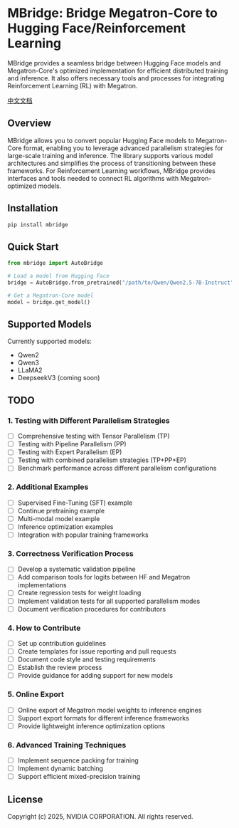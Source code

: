 # MBridge: Bridge Megatron-Core to Hugging Face/Reinforcement Learning

MBridge provides a seamless bridge between Hugging Face models and Megatron-Core's optimized implementation for efficient distributed training and inference. It also offers necessary tools and processes for integrating Reinforcement Learning (RL) with Megatron.

[中文文档](README.zh-CN.md)

## Overview

MBridge allows you to convert popular Hugging Face models to Megatron-Core format, enabling you to leverage advanced parallelism strategies for large-scale training and inference. The library supports various model architectures and simplifies the process of transitioning between these frameworks. For Reinforcement Learning workflows, MBridge provides interfaces and tools needed to connect RL algorithms with Megatron-optimized models.

## Installation

```bash
pip install mbridge
```

## Quick Start

```python
from mbridge import AutoBridge

# Load a model from Hugging Face
bridge = AutoBridge.from_pretrained("/path/to/Qwen/Qwen2.5-7B-Instruct")

# Get a Megatron-Core model
model = bridge.get_model()
```

## Supported Models

Currently supported models:
- Qwen2
- Qwen3
- LLaMA2
- DeepseekV3 (coming soon)

## TODO

### 1. Testing with Different Parallelism Strategies
- [ ] Comprehensive testing with Tensor Parallelism (TP)
- [ ] Testing with Pipeline Parallelism (PP)
- [ ] Testing with Expert Parallelism (EP)
- [ ] Testing with combined parallelism strategies (TP+PP+EP)
- [ ] Benchmark performance across different parallelism configurations

### 2. Additional Examples
- [ ] Supervised Fine-Tuning (SFT) example
- [ ] Continue pretraining example
- [ ] Multi-modal model example
- [ ] Inference optimization examples
- [ ] Integration with popular training frameworks

### 3. Correctness Verification Process
- [ ] Develop a systematic validation pipeline
- [ ] Add comparison tools for logits between HF and Megatron implementations
- [ ] Create regression tests for weight loading
- [ ] Implement validation tests for all supported parallelism modes
- [ ] Document verification procedures for contributors

### 4. How to Contribute
- [ ] Set up contribution guidelines
- [ ] Create templates for issue reporting and pull requests
- [ ] Document code style and testing requirements
- [ ] Establish the review process
- [ ] Provide guidance for adding support for new models

### 5. Online Export
- [ ] Online export of Megatron model weights to inference engines
- [ ] Support export formats for different inference frameworks
- [ ] Provide lightweight inference optimization options

### 6. Advanced Training Techniques
- [ ] Implement sequence packing for training
- [ ] Implement dynamic batching
- [ ] Support efficient mixed-precision training

## License

Copyright (c) 2025, NVIDIA CORPORATION. All rights reserved.
